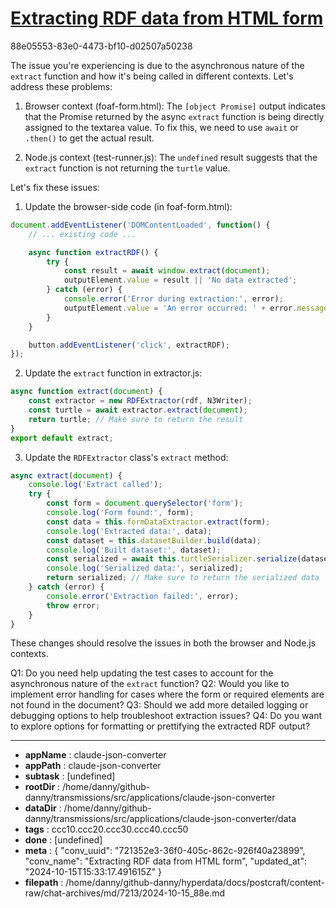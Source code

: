 # [Extracting RDF data from HTML form](https://claude.ai/chat/721352e3-36f0-405c-862c-926f40a23899)

88e05553-83e0-4473-bf10-d02507a50238

 The issue you're experiencing is due to the asynchronous nature of the `extract` function and how it's being called in different contexts. Let's address these problems:

1. Browser context (foaf-form.html):
The `[object Promise]` output indicates that the Promise returned by the async `extract` function is being directly assigned to the textarea value. To fix this, we need to use `await` or `.then()` to get the actual result.

2. Node.js context (test-runner.js):
The `undefined` result suggests that the `extract` function is not returning the `turtle` value.

Let's fix these issues:

1. Update the browser-side code (in foaf-form.html):

```javascript
document.addEventListener('DOMContentLoaded', function() {
    // ... existing code ...

    async function extractRDF() {
        try {
            const result = await window.extract(document);
            outputElement.value = result || 'No data extracted';
        } catch (error) {
            console.error('Error during extraction:', error);
            outputElement.value = 'An error occurred: ' + error.message;
        }
    }

    button.addEventListener('click', extractRDF);
});
```

2. Update the `extract` function in extractor.js:

```javascript
async function extract(document) {
    const extractor = new RDFExtractor(rdf, N3Writer);
    const turtle = await extractor.extract(document);
    return turtle; // Make sure to return the result
}
export default extract;
```

3. Update the `RDFExtractor` class's `extract` method:

```javascript
async extract(document) {
    console.log('Extract called');
    try {
        const form = document.querySelector('form');
        console.log('Form found:', form);
        const data = this.formDataExtractor.extract(form);
        console.log('Extracted data:', data);
        const dataset = this.datasetBuilder.build(data);
        console.log('Built dataset:', dataset);
        const serialized = await this.turtleSerializer.serialize(dataset);
        console.log('Serialized data:', serialized);
        return serialized; // Make sure to return the serialized data
    } catch (error) {
        console.error('Extraction failed:', error);
        throw error;
    }
}
```

These changes should resolve the issues in both the browser and Node.js contexts.

Q1: Do you need help updating the test cases to account for the asynchronous nature of the `extract` function?
Q2: Would you like to implement error handling for cases where the form or required elements are not found in the document?
Q3: Should we add more detailed logging or debugging options to help troubleshoot extraction issues?
Q4: Do you want to explore options for formatting or prettifying the extracted RDF output?

---

* **appName** : claude-json-converter
* **appPath** : claude-json-converter
* **subtask** : [undefined]
* **rootDir** : /home/danny/github-danny/transmissions/src/applications/claude-json-converter
* **dataDir** : /home/danny/github-danny/transmissions/src/applications/claude-json-converter/data
* **tags** : ccc10.ccc20.ccc30.ccc40.ccc50
* **done** : [undefined]
* **meta** : {
  "conv_uuid": "721352e3-36f0-405c-862c-926f40a23899",
  "conv_name": "Extracting RDF data from HTML form",
  "updated_at": "2024-10-15T15:33:17.491615Z"
}
* **filepath** : /home/danny/github-danny/hyperdata/docs/postcraft/content-raw/chat-archives/md/7213/2024-10-15_88e.md